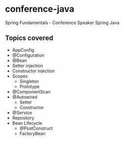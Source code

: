 # conference-java
Spring Fundamentals - Conference Speaker Spring Java

## Topics covered
- AppConfig
- @Configuration
- @Bean
- Setter injection
- Constructor injection
- Scopes
    - Singleton
    - Prototype
- @ComponentScan
- @Autowired
    - Setter
    - Constructor
- @Service
- Repository
- Bean Lifecycle
    - @PostConstruct
    - FactoryBean
